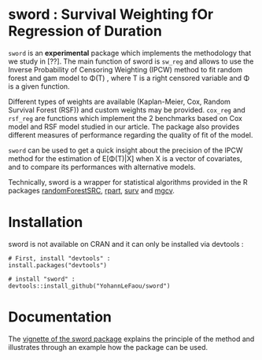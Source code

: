 # sword : Survival Weighting fOr Regression of Duration

`sword` is an **experimental** package which implements the methodology that we study in [??]. The main function of sword is `sw_reg` and allows to use the Inverse Probability of Censoring Weighting (IPCW) method to fit random forest and gam model to &Phi;(T) , where T is a right censored variable and &Phi; is a given function.

Different types of weights are available (Kaplan-Meier, Cox, Random Survival Forest (RSF)) and custom weights may be provided. `cox_reg` and `rsf_reg` are functions which implement the 2 benchmarks based on Cox model and RSF model studied in our article. The package also provides different measures of performance regarding the quality of fit of the model.

`sword` can be used to get a quick insight about the precision of the IPCW method for the estimation of E[&Phi;(T)|X] when X is a vector of covariates, and to compare its performances with alternative models.

Technically, sword is a wrapper for statistical algorithms provided in the R packages [randomForestSRC](https://cran.r-project.org/web/packages/randomForestSRC/index.html), [rpart](https://cran.r-project.org/web/packages/rpart/index.html), [surv](https://cran.r-project.org/web/packages/surv/index.html) and [mgcv](https://cran.r-project.org/web/packages/mgcv/index.html).

# Installation

sword is not available on CRAN and it can only be installed via devtools :

```
# First, install "devtools" :
install.packages("devtools")

# install "sword" :
devtools::install_github("YohannLeFaou/sword")
```

# Documentation

The [vignette of the sword package](https://rawgit.com/YohannLeFaou/sword/master/inst/doc/sword_vignette.html) explains the principle of the method and illustrates through an example how the package can be used.
